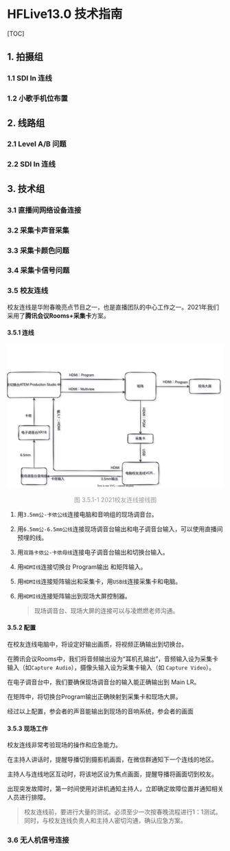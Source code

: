 # HFLive13.0 技术指南

<style>
    .img-note{
        color: #999999;
        text-align: center;
    }
</style>



[TOC]



## 1. 拍摄组

### 1.1 SDI In 连线

### 1.2 小歌手机位布置



## 2. 线路组

### 2.1 Level A/B 问题

### 2.2 SDI In 连线



## 3. 技术组

### 3.1 直播间网络设备连接

### 3.2 采集卡声音采集

### 3.3 采集卡颜色问题

### 3.4 采集卡信号问题

### 3.5 校友连线

校友连线是华附春晚亮点节目之一，也是直播团队的中心工作之一。2021年我们采用了**腾讯会议Rooms+采集卡**方案。

#### 3.5.1 连线

![2021春晚校友连线接线图](diagrams/2021春晚校友连线接线图.svg)

<p class="img-note">图 3.5.1-1 2021校友连线接线图</p>

1. 用`3.5mm公-卡侬公线`连接电脑和音响组的现场调音台。

2. 用`6.5mm公-6.5mm公线`连接现场调音台输出和电子调音台输入，可以使用直播间预埋的线。

3. 用`双路卡侬公-卡侬母线`连接电子调音台输出和切换台输入。

4. 用`HDMI线`连接切换台 Program输出 和矩阵输入。

5. 用`HDMI线`连接矩阵输出和采集卡，用`USB线`连接采集卡和电脑。

6. 用`HDMI线`连接矩阵输出到现场大屏控制器。

   > 现场调音台、现场大屏的连接可以与凌燃燃老师沟通。

#### 3.5.2 配置
   
   在校友连线电脑中，将设定好输出画质，将视频正确输出到切换台。

   在腾讯会议Rooms中，我们将音频输出设为“耳机孔输出”，音频输入设为采集卡输入（如`Capture Audio`），摄像头输入设为采集卡输入（如 `Capture Video`）。

   在电子调音台中，我们要确保现场调音台的输入能正确输出到 Main LR。
   
   在矩阵中，将切换台Program输出正确映射到采集卡和现场大屏。

   经过以上配置，参会者的声音能输出到现场的音响系统，参会者的画面
   
#### 3.5.3 现场工作

   校友连线非常考验现场的操作和应急能力。

   在主持人讲话时，提醒导播切到摄影机画面，在微信群通知下一个连线的地区。

   主持人与连线地区互动时，将该地区设为焦点画面，提醒导播将画面切到校友。

   出现突发故障时，第一时间使用对讲机通知主持人，立即确定故障位置并通知相关人员进行排障。

   >校友连线前，要进行大量的测试。必须至少一次按春晚流程进行1：1测试。同时，与校友连线负责人和主持人密切沟通，确认应急方案。

### 3.6 无人机信号连接





